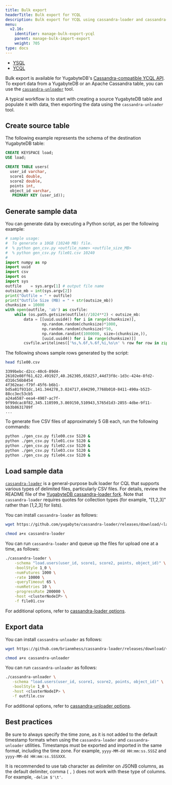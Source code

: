 ```yaml
---
title: Bulk export
headerTitle: Bulk export for YCQL
description: Bulk export for YCQL using cassandra-loader and cassandra-unloader.
menu:
  v2.16:
    identifier: manage-bulk-export-ycql
    parent: manage-bulk-import-export
    weight: 705
type: docs
---
```


<ul class="nav nav-tabs-alt nav-tabs-yb">
   <li >
    <a href="../bulk-export-ysql/" class="nav-link">
      <i class="icon-postgres" aria-hidden="true"></i>
      YSQL
    </a>
  </li>
  <li >
    <a href="../bulk-export-ycql/" class="nav-link active">
      <i class="icon-cassandra" aria-hidden="true"></i>
      YCQL
    </a>
  </li>
</ul>

Bulk export is available for YugabyteDB's [Cassandra-compatible YCQL API](../../../api/ycql/). To export data from a YugabyteDB or an Apache Cassandra table, you can use the [`cassandra-unloader`](https://github.com/yugabyte/cassandra-loader#cassandra-unloader) tool.

A typical workflow is to start with creating a source YugabyteDB table and populate it with data, then exporting the data using the `cassandra-unloader` tool.

## Create source table

The following example represents the schema of the destination YugabyteDB table:

```sql
CREATE KEYSPACE load;
USE load;

CREATE TABLE users(
  user_id varchar,
  score1 double,
  score2 double,
  points int,
  object_id varchar,
   PRIMARY KEY (user_id));
```

## Generate sample data

You can generate data by executing a Python script, as per the following example:

```py
# sample usage:
#  To generate a 10GB (10240 MB) file.
#  % python gen_csv.py <outfile_name> <outfile_size_MB>
#  % python gen_csv.py file01.csv 10240
#
import numpy as np
import uuid
import csv
import os
import sys
outfile    = sys.argv[1] # output file name
outsize_mb = int(sys.argv[2])
print("Outfile = " + outfile)
print("Outfile Size (MB) = " + str(outsize_mb))
chunksize = 10000
with open(outfile, 'ab') as csvfile:
    while (os.path.getsize(outfile)//1024**2) < outsize_mb:
        data = [[uuid.uuid4() for i in range(chunksize)],
                np.random.random(chunksize)*1000,
                np.random.random(chunksize)*50,
                np.random.randint(1000000, size=(chunksize,)),
                [uuid.uuid4() for i in range(chunksize)]]
        csvfile.writelines(['%s,%.6f,%.6f,%i,%s\n' % row for row in zip(*data)])
```

The following shows sample rows generated by the script:

```sh
head file00.csv
```

```output
3399bebc-d2cc-40c6-89d4-26102e08ff61,622.491927,40.262305,658257,44d73f8c-1d3c-424e-8fd2-d316c56b8454
4f362eac-f79f-45f6-b6b1-bd5a81f931dc,141.344278,3.024717,694290,7768b010-8411-490a-b523-88cc3ec53cb5
a24a6587-eea4-4907-ac7f-9f99dcac8f82,345.110599,3.869150,510943,5765d1d3-2855-4dbe-9f11-bb3b8631789f
...
```

To generate five CSV files of approximately 5 GB each, run the following commands:

```sh
python ./gen_csv.py file00.csv 5120 &
python ./gen_csv.py file01.csv 5120 &
python ./gen_csv.py file02.csv 5120 &
python ./gen_csv.py file03.csv 5120 &
python ./gen_csv.py file04.csv 5120 &
```

## Load sample data

[`cassandra-loader`](https://github.com/brianmhess/cassandra-loader) is a general-purpose bulk loader for CQL that supports various types of delimited files, particularly CSV files. For details, review the README file of the [YugabyteDB cassandra-loader fork](https://github.com/yugabyte/cassandra-loader/). Note that `cassandra-loader` requires quotes for collection types (for example, "[1,2,3]" rather than [1,2,3] for lists).

You can install `cassandra-loader` as follows:

```sh
wget https://github.com/yugabyte/cassandra-loader/releases/download/<latest-version>/cassandra-loader
```

```sh
chmod a+x cassandra-loader
```

You can run `cassandra-loader` and queue up the files for upload one at a time, as follows:

```sh
./cassandra-loader \
    -schema "load.users(user_id, score1, score2, points, object_id)" \
    -boolStyle 1_0 \
    -numFutures 1000 \
    -rate 10000 \
    -queryTimeout 65 \
    -numRetries 10 \
    -progressRate 200000 \
    -host <clusterNodeIP> \
    -f file01.csv
```

For additional options, refer to [cassandra-loader options](https://github.com/yugabyte/cassandra-loader#options).

## Export data

You can install `cassandra-unloader` as follows:

```sh
wget https://github.com/brianmhess/cassandra-loader/releases/download/<latest-version>/cassandra-unloader
```

```sh
chmod a+x cassandra-unloader
```

You can run `cassandra-unloader` as follows:

```sh
./cassandra-unloader \
   -schema "load.users(user_id, score1, score2, points, object_id)" \
   -boolStyle 1_0 \
   -host <clusterNodeIP> \
   -f outfile.csv
```

For additional options, refer to [cassandra-unloader options](https://github.com/yugabyte/cassandra-loader#cassandra-unloader).

## Best practices

Be sure to always specify the time zone, as it is not added to the default timestamp formats when using the `cassandra-loader` and `cassandra-unloader` utilities. Timestamps must be exported and imported in the same format, including the time zone. For example, `yyyy-MM-dd HH:mm:ss.SSSZ` and `yyyy-MM-dd HH:mm:ss.SSSXXX`.

It is recommended to use tab character as delimiter on JSONB columns, as the default delimiter, comma ( `,` ) does not work with these type of columns. For example, `-delim $'\t'`.
